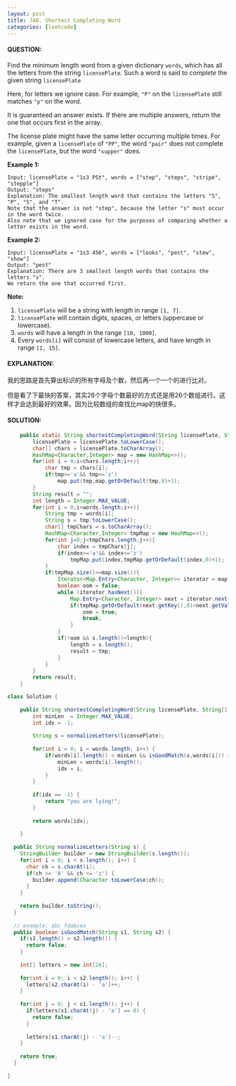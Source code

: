 ```yaml
---
layout: post
title: 748. Shortest Completing Word
categories: [leetcode]
---
```


#### QUESTION:

Find the minimum length word from a given dictionary `words`, which has all the letters from the string `licensePlate`. Such a word is said to *complete* the given string `licensePlate`

Here, for letters we ignore case. For example, `"P"` on the `licensePlate` still matches `"p"` on the word.

It is guaranteed an answer exists. If there are multiple answers, return the one that occurs first in the array.

The license plate might have the same letter occurring multiple times. For example, given a `licensePlate` of `"PP"`, the word `"pair"` does not complete the `licensePlate`, but the word `"supper"` does.

**Example 1:**

```
Input: licensePlate = "1s3 PSt", words = ["step", "steps", "stripe", "stepple"]
Output: "steps"
Explanation: The smallest length word that contains the letters "S", "P", "S", and "T".
Note that the answer is not "step", because the letter "s" must occur in the word twice.
Also note that we ignored case for the purposes of comparing whether a letter exists in the word.
```

**Example 2:**

```
Input: licensePlate = "1s3 456", words = ["looks", "pest", "stew", "show"]
Output: "pest"
Explanation: There are 3 smallest length words that contains the letters "s".
We return the one that occurred first.
```

**Note:**

1. `licensePlate` will be a string with length in range `[1, 7]`.
2. `licensePlate` will contain digits, spaces, or letters (uppercase or lowercase).
3. `words` will have a length in the range `[10, 1000]`.
4. Every `words[i]` will consist of lowercase letters, and have length in range `[1, 15]`.

#### EXPLANATION:

我的思路是首先算出标识的所有字母及个数，然后再一个一个的进行比对。

但是看了下最快的答案，其实26个字母个数最好的方式还是用26个数组进行。这样才会达到最好的效果。因为比较数组的查找比map的快很多。

#### SOLUTION:

```java
    public static String shortestCompletingWord(String licensePlate, String[] words) {
        licensePlate = licensePlate.toLowerCase();
        char[] chars = licensePlate.toCharArray();
        HashMap<Character,Integer> map = new HashMap<>();
        for(int i = 0;i<chars.length;i++){
            char tmp = chars[i];
            if(tmp>='a'&& tmp<='z')
                map.put(tmp,map.getOrDefault(tmp,0)+1);
        }
        String result = "";
        int length = Integer.MAX_VALUE;
        for(int i = 0;i<words.length;i++){
            String tmp = words[i];
            String s = tmp.toLowerCase();
            char[] tmpChars = s.toCharArray();
            HashMap<Character,Integer> tmpMap = new HashMap<>();
            for(int j=0;j<tmpChars.length;j++){
                char index = tmpChars[j];
                if(index>='a'&& index<='z')
                    tmpMap.put(index,tmpMap.getOrDefault(index,0)+1);
            }
            if(tmpMap.size()>=map.size()){
                Iterator<Map.Entry<Character, Integer>> iterator = map.entrySet().iterator();
                boolean oom = false;
                while (iterator.hasNext()){
                    Map.Entry<Character, Integer> next = iterator.next();
                    if(tmpMap.getOrDefault(next.getKey(),0)<next.getValue()) {
                        oom = true;
                        break;
                    }
                }
                if(!oom && s.length()<length){
                    length = s.length();
                    result = tmp;
                }
            }
        }
        return result;
    }

class Solution {
    
    public String shortestCompletingWord(String licensePlate, String[] words) {
        int minLen  = Integer.MAX_VALUE;
        int idx = -1;
    
        String s = normalizeLetters(licensePlate);
        
        for(int i = 0; i < words.length; i++) {
            if(words[i].length() < minLen && isGoodMatch(s,words[i])) {
                minLen = words[i].length();
                idx = i;
            }
        }
        
        if(idx == -1) {
            return "you are lying!";
        }
        
        return words[idx];
        
    }
    
  public String normalizeLetters(String s) {
    StringBuilder builder = new StringBuilder(s.length());
    for(int i = 0; i < s.length(); i++) {
      char ch = s.charAt(i);
      if(ch >= 'A' && ch <= 'z') {
        builder.append(Character.toLowerCase(ch));
      }
    }
    
    return builder.toString();
  }
  
  // example: abc fdabcea
  public boolean isGoodMatch(String s1, String s2) {
    if(s1.length() > s2.length()) {
      return false;
    }
    
    int[] letters = new int[26];
    
    for(int i = 0; i < s2.length(); i++) {
      letters[s2.charAt(i) - 'a']++;
    }
    
    for(int j = 0; j < s1.length(); j++) {
      if(letters[s1.charAt(j) - 'a'] == 0) {
        return false;
      }
  
      letters[s1.charAt(j) - 'a']--;
    }
    
    return true;
  }
   
}

```

